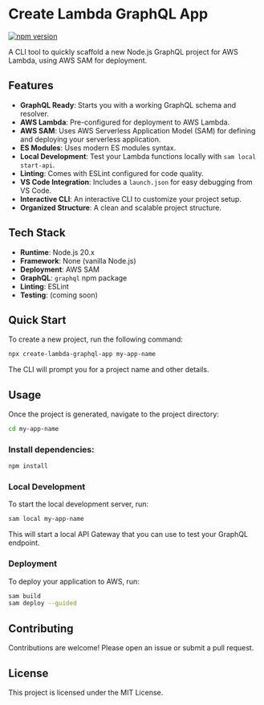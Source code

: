 # Create Lambda GraphQL App

[![npm version](https://badge.fury.io/js/create-lambda-graphql-app.svg)](https://badge.fury.io/js/create-lambda-graphql-app)

A CLI tool to quickly scaffold a new Node.js GraphQL project for AWS Lambda, using AWS SAM for deployment.

## Features

- **GraphQL Ready**: Starts you with a working GraphQL schema and resolver.
- **AWS Lambda**: Pre-configured for deployment to AWS Lambda.
- **AWS SAM**: Uses AWS Serverless Application Model (SAM) for defining and deploying your serverless application.
- **ES Modules**: Uses modern ES modules syntax.
- **Local Development**: Test your Lambda functions locally with `sam local start-api`.
- **Linting**: Comes with ESLint configured for code quality.
- **VS Code Integration**: Includes a `launch.json` for easy debugging from VS Code.
- **Interactive CLI**: An interactive CLI to customize your project setup.
- **Organized Structure**: A clean and scalable project structure.

## Tech Stack

- **Runtime**: Node.js 20.x
- **Framework**: None (vanilla Node.js)
- **Deployment**: AWS SAM
- **GraphQL**: `graphql` npm package
- **Linting**: ESLint
- **Testing**: (coming soon)

## Quick Start

To create a new project, run the following command:

```bash
npx create-lambda-graphql-app my-app-name
```

The CLI will prompt you for a project name and other details.

## Usage

Once the project is generated, navigate to the project directory:

```bash
cd my-app-name
```

### Install dependencies:

```bash
npm install
```

### Local Development

To start the local development server, run:

```bash
sam local my-app-name
```

This will start a local API Gateway that you can use to test your GraphQL endpoint.

### Deployment

To deploy your application to AWS, run:

```bash
sam build
sam deploy --guided
```

## Contributing

Contributions are welcome! Please open an issue or submit a pull request.

## License

This project is licensed under the MIT License.
